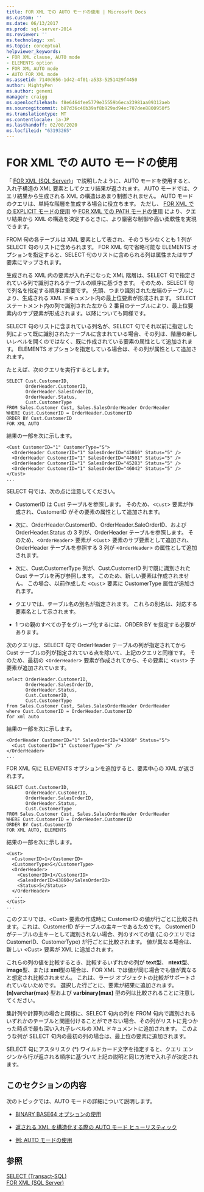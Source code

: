 ```yaml
---
title: FOR XML での AUTO モードの使用 | Microsoft Docs
ms.custom: ''
ms.date: 06/13/2017
ms.prod: sql-server-2014
ms.reviewer: ''
ms.technology: xml
ms.topic: conceptual
helpviewer_keywords:
- FOR XML clause, AUTO mode
- ELEMENTS option
- FOR XML AUTO mode
- AUTO FOR XML mode
ms.assetid: 7140d656-1d42-4f01-a533-5251429f4450
author: MightyPen
ms.author: genemi
manager: craigg
ms.openlocfilehash: f8e6464fee5779e35559b6eca23981aa09312aeb
ms.sourcegitcommit: b87d36c46b39af8b929ad94ec707dee8800950f5
ms.translationtype: MT
ms.contentlocale: ja-JP
ms.lasthandoff: 02/08/2020
ms.locfileid: "63193265"
---
```

# <a name="use-auto-mode-with-for-xml"></a>FOR XML での AUTO モードの使用
  「 [FOR XML &#40;SQL Server&#41;](for-xml-sql-server.md)」で説明したように、AUTO モードを使用すると、入れ子構造の XML 要素としてクエリ結果が返されます。 AUTO モードでは、クエリ結果から生成される XML の構造はあまり制御されません。 AUTO モードのクエリは、単純な階層を生成する場合に役立ちます。 ただし、 [FOR XML での EXPLICIT モードの使用](use-explicit-mode-with-for-xml.md) や [FOR XML での PATH モードの使用](use-path-mode-with-for-xml.md) により、クエリ結果から XML の構造を決定するときに、より厳密な制御や高い柔軟性を実現できます。  
  
 FROM 句の各テーブルは XML 要素として表され、そのうち少なくとも 1 列が SELECT 句のリストに含められます。 FOR XML 句で省略可能な ELEMENTS オプションを指定すると、SELECT 句のリストに含められる列は属性またはサブ要素にマップされます。  
  
 生成される XML 内の要素が入れ子になった XML 階層は、SELECT 句で指定されている列で識別されるテーブルの順序に基づきます。 そのため、SELECT 句で列名を指定する順序は重要です。 先頭、つまり識別された左端のテーブルにより、生成される XML ドキュメント内の最上位要素が形成されます。 SELECT ステートメント内の列で識別された左から 2 番目のテーブルにより、最上位要素内のサブ要素が形成されます。以降についても同様です。  
  
 SELECT 句のリストに含まれている列名が、SELECT 句でそれ以前に指定した列によって既に識別されたテーブルに含まれている場合、その列は、階層の新しいレベルを開くのではなく、既に作成されている要素の属性として追加されます。 ELEMENTS オプションを指定している場合は、その列が属性として追加されます。  
  
 たとえば、次のクエリを実行するとします。  
  
```  
SELECT Cust.CustomerID,   
       OrderHeader.CustomerID,  
       OrderHeader.SalesOrderID,   
       OrderHeader.Status,  
       Cust.CustomerType  
FROM Sales.Customer Cust, Sales.SalesOrderHeader OrderHeader  
WHERE Cust.CustomerID = OrderHeader.CustomerID  
ORDER BY Cust.CustomerID  
FOR XML AUTO  
```  
  
 結果の一部を次に示します。  
  
```  
<Cust CustomerID="1" CustomerType="S">  
  <OrderHeader CustomerID="1" SalesOrderID="43860" Status="5" />  
  <OrderHeader CustomerID="1" SalesOrderID="44501" Status="5" />  
  <OrderHeader CustomerID="1" SalesOrderID="45283" Status="5" />  
  <OrderHeader CustomerID="1" SalesOrderID="46042" Status="5" />  
</Cust>  
...  
```  
  
 SELECT 句では、次の点に注意してください。  
  
-   CustomerID は Cust テーブルを参照します。 そのため、<`Cust`> 要素が作成され、CustomerID がその要素の属性として追加されます。  
  
-   次に、OrderHeader.CustomerID、OrderHeader.SaleOrderID、および OrderHeader.Status の 3 列が、OrderHeader テーブルを参照します。 そのため、<`OrderHeader`> 要素が <`Cust`> 要素のサブ要素として追加され、OrderHeader テーブルを参照する 3 列が <`OrderHeader`> の属性として追加されます。  
  
-   次に、Cust.CustomerType 列が、Cust.CustomerID 列で既に識別された Cust テーブルを再び参照します。 このため、新しい要素は作成されません。 この場合、以前作成した <`Cust`> 要素に CustomerType 属性が追加されます。  
  
-   クエリでは、テーブル名の別名が指定されます。 これらの別名は、対応する要素名として示されます。  
  
-   1 つの親のすべての子をグループ化するには、ORDER BY を指定する必要があります。  
  
 次のクエリは、SELECT 句で OrderHeader テーブルの列が指定されてから Cust テーブルの列が指定されている点を除いて、上記のクエリと同様です。 そのため、最初の <`OrderHeader`> 要素が作成されてから、その要素に <`Cust`> 子要素が追加されています。  
  
```  
select OrderHeader.CustomerID,  
       OrderHeader.SalesOrderID,   
       OrderHeader.Status,  
       Cust.CustomerID,   
       Cust.CustomerType  
from Sales.Customer Cust, Sales.SalesOrderHeader OrderHeader  
where Cust.CustomerID = OrderHeader.CustomerID  
for xml auto  
```  
  
 結果の一部を次に示します。  
  
```  
<OrderHeader CustomerID="1" SalesOrderID="43860" Status="5">  
  <Cust CustomerID="1" CustomerType="S" />  
</OrderHeader>  
...  
```  
  
 FOR XML 句に ELEMENTS オプションを追加すると、要素中心の XML が返されます。  
  
```  
SELECT Cust.CustomerID,   
       OrderHeader.CustomerID,  
       OrderHeader.SalesOrderID,   
       OrderHeader.Status,  
       Cust.CustomerType  
FROM Sales.Customer Cust, Sales.SalesOrderHeader OrderHeader  
WHERE Cust.CustomerID = OrderHeader.CustomerID  
ORDER BY Cust.CustomerID  
FOR XML AUTO, ELEMENTS  
```  
  
 結果の一部を次に示します。  
  
```  
<Cust>  
  <CustomerID>1</CustomerID>  
  <CustomerType>S</CustomerType>  
  <OrderHeader>  
    <CustomerID>1</CustomerID>  
    <SalesOrderID>43860</SalesOrderID>  
    <Status>5</Status>  
  </OrderHeader>  
   ...  
</Cust>  
...  
```  
  
 このクエリでは、\<Cust> 要素の作成時に CustomerID の値が行ごとに比較されます。これは、CustomerID がテーブルの主キーであるためです。 CustomerID がテーブルの主キーとして識別されない場合、列のすべての値 (このクエリでは CustomerID、CustomerType) が行ごとに比較されます。 値が異なる場合は、新しい \<Cust> 要素が XML に追加されます。  
  
 これらの列の値を比較するとき、比較するいずれかの列が **text**型、 **ntext**型、 **image**型、または **xml**型の場合は、FOR XML では値が同じ場合でも値が異なると想定され比較されません。 これは、ラージ オブジェクトの比較がサポートされていないためです。 選択した行ごとに、要素が結果に追加されます。 **(n)varchar(max)** 型および **varbinary(max)** 型の列は比較されることに注意してください。  
  
 集計列や計算列の場合と同様に、SELECT 句内の列を FROM 句内で識別されるいずれかのテーブルと関連付けることができない場合、その列がリストに見つかった時点で最も深い入れ子レベルの XML ドキュメントに追加されます。 このような列が SELECT 句内の最初の列の場合は、最上位の要素に追加されます。  
  
 SELECT 句にアスタリスク (*) ワイルドカード文字を指定すると、クエリ エンジンから行が返される順序に基づいて上記の説明と同じ方法で入れ子が決定されます。  
  
## <a name="in-this-section"></a>このセクションの内容  
 次のトピックでは、AUTO モードの詳細について説明します。  
  
-   [BINARY BASE64 オプションの使用](use-the-binary-base64-option.md)  
  
-   [返される XML を構造化する際の AUTO モード ヒューリスティック](auto-mode-heuristics-in-shaping-returned-xml.md)  
  
-   [例: AUTO モードの使用](examples-using-auto-mode.md)  
  
## <a name="see-also"></a>参照  
 [SELECT &#40;Transact-SQL&#41;](/sql/t-sql/queries/select-transact-sql)   
 [FOR XML &#40;SQL Server&#41;](for-xml-sql-server.md)  
  
  
